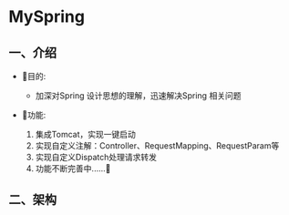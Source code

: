 # MySpring

## 一、介绍
*  🚩目的:
     * 加深对Spring 设计思想的理解，迅速解决Spring 相关问题
    
*  🚩功能:
     1. 集成Tomcat，实现一键启动
     2. 实现自定义注解：Controller、RequestMapping、RequestParam等  
     3. 实现自定义Dispatch处理请求转发    
     4. 功能不断完善中......🚧
    
## 二、架构

